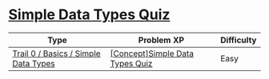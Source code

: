 # [Simple Data Types Quiz](https://www.codetree.ai/trails/complete/curated-cards/nl-pre-simple-data-types)

|Type|Problem XP|Difficulty|
|---|---|---|
|[Trail 0 / Basics / Simple Data Types](https://www.codetree.ai/trail-info/codetree-101/)|[[Concept]Simple Data Types Quiz](https://www.codetree.ai/trails/complete/curated-cards/nl-pre-simple-data-types/)|Easy|

